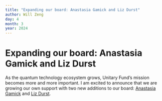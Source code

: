 ```yaml
---
title: "Expanding our board: Anastasia Gamick and Liz Durst"
author: Will Zeng
day: 4
month: 3
year: 2024
---
```


# Expanding our board: Anastasia Gamick and Liz Durst

As the quantum technology ecosystem grows, Unitary Fund’s mission becomes more and more important. I am excited to announce that we are growing our own support with two new additions to our board: [Anastasia Gamick](https://www.linkedin.com/in/anastasiagamick/) and [Liz Durst](https://www.linkedin.com/in/lizdurst/).

